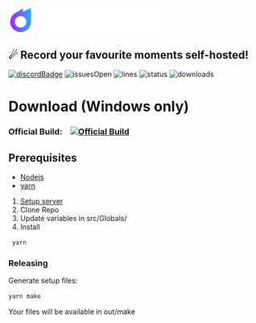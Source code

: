 <img src="https://github.com/sshcrack/clipture/blob/master/src/assets/renderer/logo_text.svg?raw=true" width="300"></img>
## ☄ Record your favourite moments self-hosted!
[![discordBadge](https://img.shields.io/discord/638769122330804234?style=for-the-badge&color=7289da)](https://discord.gg/WHYhUF4)
![issuesOpen](https://img.shields.io/github/issues/sshcrack/clipture?style=for-the-badge)
![lines](https://img.shields.io/tokei/lines/github/sshcrack/clipture?style=for-the-badge)
![status](https://img.shields.io/github/workflow/status/sshcrack/clipture/Release?style=for-the-badge)
![downloads](https://img.shields.io/github/downloads/sshcrack/clipture/latest/total?label=Downloads&logo=github&style=for-the-badge)

# Download (Windows only)
### Official Build:&nbsp;&nbsp;&nbsp;&nbsp;[![Official Build](https://custom-icon-badges.herokuapp.com/badge/-Download-blue?style=for-the-badge&logo=download&logoColor=white)](https://clipture.sshcrack.me/api/download)

## Prerequisites
- [Nodejs](https://nodejs.org/en/download) 
- [yarn](https://classic.yarnpkg.com/en/docs/install#debian-stable)

1. [Setup server](https://github.com/sshcrack/clipture-server)
2. Clone Repo
3. Update variables in src/Globals/
4. Install
 ```bash
  yarn
 ```

### Releasing
Generate setup files:
```bash
yarn make
```
Your files will be available in out/make
